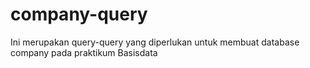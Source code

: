 # company-query
Ini merupakan query-query yang diperlukan untuk membuat database company pada praktikum Basisdata 
